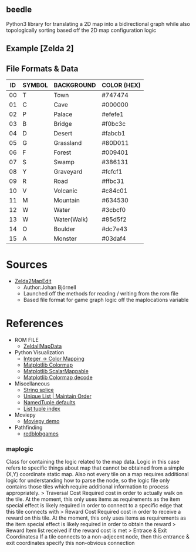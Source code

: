 ## beedle 
Python3 library for translating a 2D map into a bidirectional graph
while also topologically sorting based off the 2D map configuration logic


## Example [Zelda 2]
## File Formats & Data 
ID     | SYMBOL | BACKGROUND | COLOR (HEX) |
------ | ------ | ---------- | ----------- |
00     | T      | Town       | #747474     |
01     | C      | Cave       | #000000     |
02     | P      | Palace     | #efefe1     |
03     | B      | Bridge     | #f0bc3c     |
04     | D      | Desert     | #fabcb1     |
05     | G      | Grassland  | #80D011     |
06     | F      | Forest     | #009401     |
07     | S      | Swamp      | #386131     |
08     | Y      | Graveyard  | #fcfcf1     |
09     | R      | Road       | #ffbc31     |
10     | V      | Volcanic   | #c84c01     |
11     | M      | Mountain   | #634530     |
12     | W      | Water      | #3cbcf0     |
13     | W      | Water(Walk)| #85d5f2     |
14     | O      | Boulder    | #dc7e43     |
15     | A      | Monster    | #03daf4     |

# Sources 
* [Zelda2MapEdit](https://github.com/matal3a0/Zelda2MapEdit)
    * Author:Johan Björnell
    * Launched off the methods for reading / writing from the rom file
    * Based file format for game graph logic off the maplocations variable

# References
* ROM FILE
    * [ZeldaIIMapData](https://datacrystal.romhacking.net/wiki/Zelda_II:_The_Adventure_of_Link:ROM_map#Overworld)
* Python Visualization
    * [Integer -> Color Mapping](https://stackoverflow.com/questions/36377638/how-to-map-integers-to-colors-in-matplotlib)
    * [Matplotlib Colormap](https://matplotlib.org/3.3.3/tutorials/colors/colormap-manipulation.html#sphx-glr-tutorials-colors-colormap-manipulation-py)
    * [Matplotlib ScalarMappable](https://matplotlib.org/3.3.4/api/cm_api.html#matplotlib.cm.ScalarMappable)
    * [Matplotlib Colormap decode](https://stackoverflow.com/questions/45177154/how-to-decode-color-mapping-in-matplotlibs-colormap/45178154#45178154)
* Miscellaneous 
    * [String splice](https://stackoverflow.com/questions/9475241/split-string-every-nth-character)
    * [Unique List | Maintain Order](https://stackoverflow.com/questions/480214/how-do-you-remove-duplicates-from-a-list-whilst-preserving-order)
    * [NamedTuple defaults](https://stackoverflow.com/questions/11351032/named-tuple-and-default-values-for-optional-keyword-arguments)
    * [List tuple index](https://stackoverflow.com/questions/30341008/is-it-possible-to-index-nested-lists-using-tuples-in-python)
* Moviepy
    * [Moviepy demo](https://zulko.github.io/blog/2014/11/29/data-animations-with-python-and-moviepy/)
* Pathfinding
    * [redblobgames](https://www.redblobgames.com/pathfinding/a-star/introduction.html)

### maplogic
Class for containing the logic related to the map data. Logic in this case refers to specific things
about map that cannot be obtained from a simple (X,Y) coordinate static map. Also not every tile on
a map requires additional logic for understanding how to parse the node, so the logic file only
contains those tiles which require additional information to process appropriately. 
    > Traversal Cost
        Required cost in order to actually walk on the tile. At the moment, this only uses items as
        requirements as the item special effect is likely required in order to connect to a specific
        edge that this tile connects with
    > Reward Cost
        Required cost in order to receive a reward on this tile. At the moment, this only uses items
        as requirements as the item special effect is likely required in order to obtain the reward 
    > Reward
        Item list received if the reward cost is met
    > Entrace & Exit Coordinatesa
        If a tile connects to a non-adjecent node, then this entrance & exit coordinates specify
        this non-obvious connection

